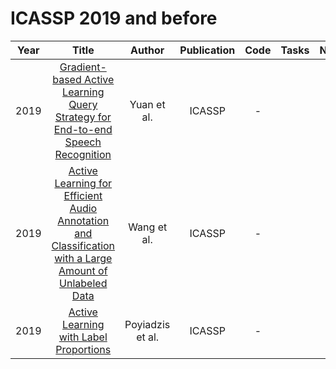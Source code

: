 # ICASSP 2019 and before

| Year |                                                       Title                                                       |   Author    | Publication | Code | Tasks | Notes | Datasets| Notions |
|:----:|:-----------------------------------------------------------------------------------------------------------------:|:-----------:|:-----------:|:----:|:----:|:-----:|:-----:|:-----:|
| 2019 |             [Gradient-based Active Learning Query Strategy for End-to-end Speech Recognition](https://ieeexplore.ieee.org/document/8683089)             |   Yuan et al.    |   ICASSP    |  -   |      |       |      |      |
| 2019 | [Active Learning for Efficient Audio Annotation and Classification with a Large Amount of Unlabeled Data](https://ieeexplore.ieee.org/document/8683063) |   Wang et al.    |   ICASSP    |  -   |      |       |      |      |
| 2019 |                                 [Active Learning with Label Proportions](https://ieeexplore.ieee.org/document/8682748)                                  | Poyiadzis et al. |   ICASSP    |  -   |      |       |      |      |
